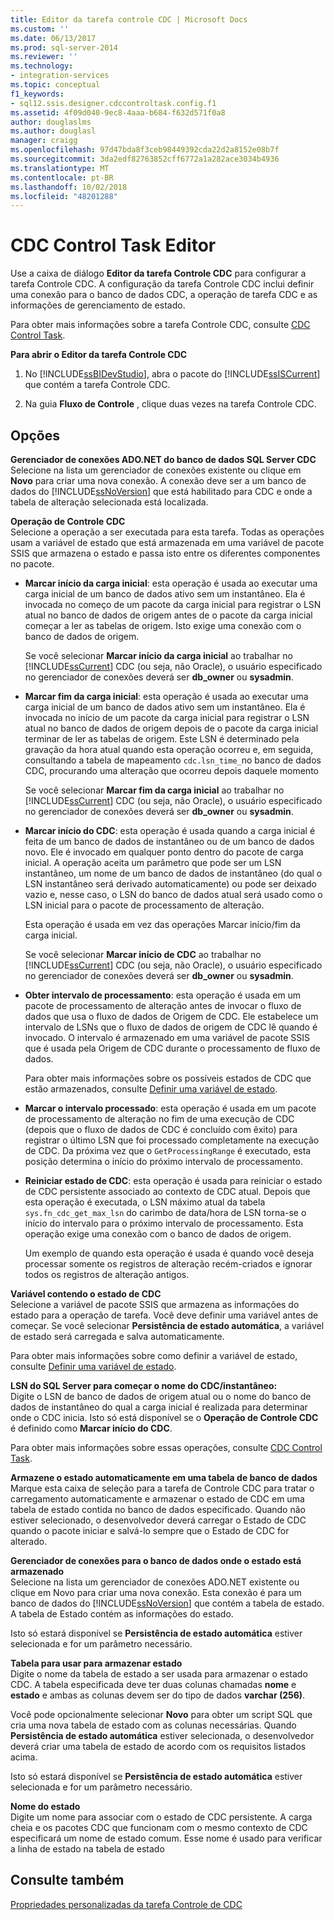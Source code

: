 ```yaml
---
title: Editor da tarefa controle CDC | Microsoft Docs
ms.custom: ''
ms.date: 06/13/2017
ms.prod: sql-server-2014
ms.reviewer: ''
ms.technology:
- integration-services
ms.topic: conceptual
f1_keywords:
- sql12.ssis.designer.cdccontroltask.config.f1
ms.assetid: 4f09d040-9ec8-4aaa-b684-f632d571f0a8
author: douglaslms
ms.author: douglasl
manager: craigg
ms.openlocfilehash: 97d47bda8f3ceb98449392cda22d2a8152e08b7f
ms.sourcegitcommit: 3da2edf82763852cff6772a1a282ace3034b4936
ms.translationtype: MT
ms.contentlocale: pt-BR
ms.lasthandoff: 10/02/2018
ms.locfileid: "48201288"
---
```

# <a name="cdc-control-task-editor"></a>CDC Control Task Editor
  Use a caixa de diálogo **Editor da tarefa Controle CDC** para configurar a tarefa Controle CDC. A configuração da tarefa Controle CDC inclui definir uma conexão para o banco de dados CDC, a operação de tarefa CDC e as informações de gerenciamento de estado.  
  
 Para obter mais informações sobre a tarefa Controle CDC, consulte [CDC Control Task](control-flow/cdc-control-task.md).  
  
 **Para abrir o Editor da tarefa Controle CDC**  
  
1.  No [!INCLUDE[ssBIDevStudio](../includes/ssbidevstudio-md.md)], abra o pacote do [!INCLUDE[ssISCurrent](../includes/ssiscurrent-md.md)] que contém a tarefa Controle CDC.  
  
2.  Na guia **Fluxo de Controle** , clique duas vezes na tarefa Controle CDC.  
  
## <a name="options"></a>Opções  
 **Gerenciador de conexões ADO.NET do banco de dados SQL Server CDC**  
 Selecione na lista um gerenciador de conexões existente ou clique em **Novo** para criar uma nova conexão. A conexão deve ser a um banco de dados do [!INCLUDE[ssNoVersion](../includes/ssnoversion-md.md)] que está habilitado para CDC e onde a tabela de alteração selecionada está localizada.  
  
 **Operação de Controle CDC**  
 Selecione a operação a ser executada para esta tarefa. Todas as operações usam a variável de estado que está armazenada em uma variável de pacote SSIS que armazena o estado e passa isto entre os diferentes componentes no pacote.  
  
-   **Marcar início da carga inicial**: esta operação é usada ao executar uma carga inicial de um banco de dados ativo sem um instantâneo. Ela é invocada no começo de um pacote da carga inicial para registrar o LSN atual no banco de dados de origem antes de o pacote da carga inicial começar a ler as tabelas de origem. Isto exige uma conexão com o banco de dados de origem.  
  
     Se você selecionar **Marcar início da carga inicial** ao trabalhar no [!INCLUDE[ssCurrent](../includes/sscurrent-md.md)] CDC (ou seja, não Oracle), o usuário especificado no gerenciador de conexões deverá ser  **db_owner** ou **sysadmin**.  
  
-   **Marcar fim da carga inicial**: esta operação é usada ao executar uma carga inicial de um banco de dados ativo sem um instantâneo. Ela é invocada no início de um pacote da carga inicial para registrar o LSN atual no banco de dados de origem depois de o pacote da carga inicial terminar de ler as tabelas de origem. Este LSN é determinado pela gravação da hora atual quando esta operação ocorreu e, em seguida, consultando a tabela de mapeamento `cdc.lsn_time_`no banco de dados CDC, procurando uma alteração que ocorreu depois daquele momento  
  
     Se você selecionar **Marcar fim da carga inicial** ao trabalhar no [!INCLUDE[ssCurrent](../includes/sscurrent-md.md)] CDC (ou seja, não Oracle), o usuário especificado no gerenciador de conexões deverá ser  **db_owner** ou **sysadmin**.  
  
-   **Marcar início do CDC**: esta operação é usada quando a carga inicial é feita de um banco de dados de instantâneo ou de um banco de dados novo. Ele é invocado em qualquer ponto dentro do pacote de carga inicial. A operação aceita um parâmetro que pode ser um LSN instantâneo, um nome de um banco de dados de instantâneo (do qual o LSN instantâneo será derivado automaticamente) ou pode ser deixado vazio e, nesse caso, o LSN do banco de dados atual será usado como o LSN inicial para o pacote de processamento de alteração.  
  
     Esta operação é usada em vez das operações Marcar início/fim da carga inicial.  
  
     Se você selecionar **Marcar início de CDC** ao trabalhar no [!INCLUDE[ssCurrent](../includes/sscurrent-md.md)] CDC (ou seja, não Oracle), o usuário especificado no gerenciador de conexões deverá ser  **db_owner** ou **sysadmin**.  
  
-   **Obter intervalo de processamento**: esta operação é usada em um pacote de processamento de alteração antes de invocar o fluxo de dados que usa o fluxo de dados de Origem de CDC. Ele estabelece um intervalo de LSNs que o fluxo de dados de origem de CDC lê quando é invocado. O intervalo é armazenado em uma variável de pacote SSIS que é usada pela Origem de CDC durante o processamento de fluxo de dados.  
  
     Para obter mais informações sobre os possíveis estados de CDC que estão armazenados, consulte [Definir uma variável de estado](data-flow/define-a-state-variable.md).  
  
-   **Marcar o intervalo processado**: esta operação é usada em um pacote de processamento de alteração no fim de uma execução de CDC (depois que o fluxo de dados de CDC é concluído com êxito) para registrar o último LSN que foi processado completamente na execução de CDC. Da próxima vez que o `GetProcessingRange` é executado, esta posição determina o início do próximo intervalo de processamento.  
  
-   **Reiniciar estado de CDC**: esta operação é usada para reiniciar o estado de CDC persistente associado ao contexto de CDC atual. Depois que esta operação é executada, o LSN máximo atual da tabela `sys.fn_cdc_get_max_lsn` do carimbo de data/hora de LSN torna-se o início do intervalo para o próximo intervalo de processamento. Esta operação exige uma conexão com o banco de dados de origem.  
  
     Um exemplo de quando esta operação é usada é quando você deseja processar somente os registros de alteração recém-criados e ignorar todos os registros de alteração antigos.  
  
 **Variável contendo o estado de CDC**  
 Selecione a variável de pacote SSIS que armazena as informações do estado para a operação de tarefa. Você deve definir uma variável antes de começar. Se você selecionar **Persistência de estado automática**, a variável de estado será carregada e salva automaticamente.  
  
 Para obter mais informações sobre como definir a variável de estado, consulte [Definir uma variável de estado](data-flow/define-a-state-variable.md).  
  
 **LSN do SQL Server para começar o nome do CDC/instantâneo:**  
 Digite o LSN de banco de dados de origem atual ou o nome do banco de dados de instantâneo do qual a carga inicial é realizada para determinar onde o CDC inicia. Isto só está disponível se o **Operação de Controle CDC** é definido como **Marcar início do CDC**.  
  
 Para obter mais informações sobre essas operações, consulte [CDC Control Task](control-flow/cdc-control-task.md).  
  
 **Armazene o estado automaticamente em uma tabela de banco de dados**  
 Marque esta caixa de seleção para a tarefa de Controle CDC para tratar o carregamento automaticamente e armazenar o estado de CDC em uma tabela de estado contida no banco de dados especificado. Quando não estiver selecionado, o desenvolvedor deverá carregar o Estado de CDC quando o pacote iniciar e salvá-lo sempre que o Estado de CDC for alterado.  
  
 **Gerenciador de conexões para o banco de dados onde o estado está armazenado**  
 Selecione na lista um gerenciador de conexões ADO.NET existente ou clique em Novo para criar uma nova conexão. Esta conexão é para um banco de dados do [!INCLUDE[ssNoVersion](../includes/ssnoversion-md.md)] que contém a tabela de estado. A tabela de Estado contém as informações do estado.  
  
 Isto só estará disponível se **Persistência de estado automática** estiver selecionada e for um parâmetro necessário.  
  
 **Tabela para usar para armazenar estado**  
 Digite o nome da tabela de estado a ser usada para armazenar o estado CDC. A tabela especificada deve ter duas colunas chamadas **nome** e **estado** e ambas as colunas devem ser do tipo de dados **varchar (256)**.  
  
 Você pode opcionalmente selecionar **Novo** para obter um script SQL que cria uma nova tabela de estado com as colunas necessárias. Quando **Persistência de estado automática** estiver selecionada, o desenvolvedor deverá criar uma tabela de estado de acordo com os requisitos listados acima.  
  
 Isto só estará disponível se **Persistência de estado automática** estiver selecionada e for um parâmetro necessário.  
  
 **Nome do estado**  
 Digite um nome para associar com o estado de CDC persistente. A carga cheia e os pacotes CDC que funcionam com o mesmo contexto de CDC especificará um nome de estado comum. Esse nome é usado para verificar a linha de estado na tabela de estado  
  
## <a name="see-also"></a>Consulte também  
 [Propriedades personalizadas da tarefa Controle de CDC](control-flow/cdc-control-task-custom-properties.md)  
  
  
